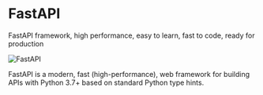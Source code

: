 # FastAPI

FastAPI framework, high performance, easy to learn, fast to code, ready for production

![FastAPI](https://camo.githubusercontent.com/86d9ca3437f5034da052cf0fd398299292aab0e4479b58c20f2fc37dd8ccbe05/68747470733a2f2f666173746170692e7469616e676f6c6f2e636f6d2f696d672f6c6f676f2d6d617267696e2f6c6f676f2d7465616c2e706e67)

FastAPI is a modern, fast (high-performance), web framework for building APIs with Python 3.7+ based on standard Python type hints.